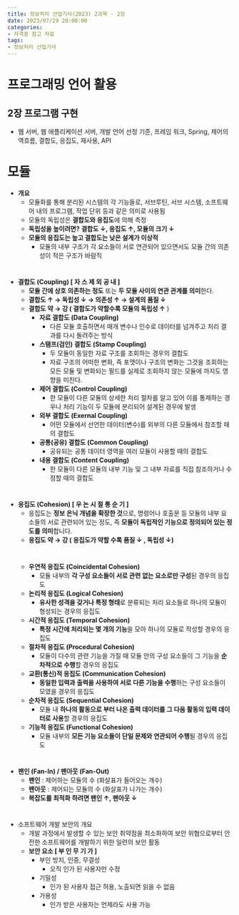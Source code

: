 ```yaml
---
title: 정보처리 산업기사(2023) 2과목 - 2장
date: 2023/07/29 20:00:00
categories:
- 자격증 참고 자료
tags:
- 정보처리 산업기사
---
```


# 프로그래밍 언어 활용

## 2장 프로그램 구현

- 웹 서버, 웹 애플리케이션 서버, 개발 언어 선정 기준, 프레임 워크, Spring, 제어의 역흐름, 결합도, 응집도, 재사용, API

# 모듈

- **개요**
    - 모듈화를 통해 분리된 시스템의 각 기능들로, 서브루틴, 서브 시스템, 소프트웨어 내의 프로그램, 작업 단위 등과 같은 의미로 사용됨
    - 모듈의 독립성은 **결합도와 응집도**에 의해 측정
    - **독립성을 높이려면?**  **결합도 ↓, 응집도  ↑, 모듈의 크기  ↓**
    - **모듈의 응집도는 높고 결합도는 낮은 설계가 이상적**
        - 모듈의 내부 구조가 각 요소들이 서로 연관되어 있으면서도 모듈 간의 의존성이 적은 구조가 바람직
#    
- **결합도 (Coupling) [ 자 스 제 외 공 내 ]**
    - **모듈 간에 상호 의존하는 정도** 또는 **두 모듈 사이의 연관 관계를 의미**한다.
    - **결합도 ↑ → 독립성 ↓ → 의존성 ↑ → 설계의 품질 ↓**
    - **결합도 약  →  강 ( 결합도가 약할수록 모듈의 독립성 ↑** )
        - **자료 결합도 (Data Coupling)**
            - 다른 모듈 호출하면서 매개 변수나 인수로 데이터를 넘겨주고 처리 결과를 다시 돌려주는 방식
        - **스탬프(검인) 결합도 (Stamp Coupling)**
            - 두 모듈이 동일한 자료 구조를 조회하는 경우의 결합도
            - 자료 구조의 어떠한 변화, 즉 포맷이나 구조의 변화는 그것을 조회하는 모든 모듈 및 변화되는 필드를 실제로 조회하지 않는 모듈에 까지도 영향을 미친다.
        - **제어 결합도 (Control Coupling)**
            - 한 모듈이 다른 모듈의 상세한 처리 절차를 알고 있어 이를 통제하는 경우나 처리 기능이 두 모듈에 분리되어 설계된 경우에 발생
        - **외부 결합도 (Exernal Coupling)**
            - 어떤 모듈에서 선언한 데이터(변수)를 외부의 다른 모듈에서 참조할 때의 결합도
        - **공통(공유) 결합도 (Common Coupling)**
            - 공유되는 공통 데이터 영역을 여러 모듈이 사용할 때의 결합도
        - **내용 결합도 (Content Coupling)**
            - 한 모듈이 다른 모듈의 내부 기능 및 그 내부 자료를 직접 참조하거나 수정할 때의 결합도
#            
- **응집도 (Cohesion) [ 우 논 시 절 통 순 기 ]**
    - 응집도는 **정보 은닉 개념을 확장한 것**으로, 명령어나 호출문 등 모듈의 내부 요소들의 서로 관련되어 있는 정도, 즉 **모듈이 독립적인 기능으로 정의되어 있는 정도를 의미**합니다.
    - **응집도 약 → 강 ( 응집도가 약할 수록 품질 ↓ , 독립성 ↓)**
    #    
    - **우연적 응집도 (Coincidental Cohesion)**
        - 모듈 내부의 **각 구성 요소들이 서로 관련 없는 요소로만 구성**된 경우의 응집도
    - **논리적 응집도 (Logical Cohesion)**
        - **유사한 성격을 갖거나 특정 형태**로 분류되는 처리 요소들로 하나의 모듈이 형성되는 경우의 응집도
    - **시간적 응집도 (Temporal Cohesion)**
        - **특정 시간에 처리되는 몇 개의 기능**을 모아 하나의 모듈로 작성할 경우의 응집도
    - **절차적 응집도 (Procedural Cohesion)**
        - 모듈이 다수의 관련 기능을 가질 때 모듈 안의 구성 요소들이 그 기능을 **순차적으로 수행**할 경우의 응집도
    - **교환(통신)적 응집도 (Communication Cohesion)**
        - **동일한 입력과 출력을 사용하여 서로 다른 기능을 수행**하는 구성 요소들이 모였을 경우의 응집도
    - **순차적 응집도 (Sequential Cohesion)**
        - 모듈 내 **하나의 활동으로 부터 나온 출력 데이터를 그 다음 활동의 입력 데이터로 사용**할 경우의 응집도
    - **기능적 응집도 (Functional Cohesion)**
        - 모듈 내부의 **모든 기능 요소들이 단일 문제와 연관되어 수행**될 경우의 응집도
#        
- **팬인 (Fan-In) / 팬아웃 (Fan-Out)**
    - **팬인** : 제어하는 모듈의 수 (화살표가 들어오는 개수)
    - **팬아웃** : 제어되는 모듈의 수 (화살표가 나가는 개수)
    - **복잡도를 최적화 하려면 팬인 ↑,  팬아웃 ↓**
#    
- 소프트웨어 개발 보안의 개요
    - 개발 과정에서 발생할 수 있는 보안 취약점을 최소화하여 보안 위협으로부터 안전한 소프트웨어를 개발하기 위한 일련의 보안 활동
    - **보안 요소 [ 부 인 무 기 가 ]**
        - 부인 방지, 인증, 무결성
            - 오직 인가 된 사용자만 수정
        - 기밀성
            - 인가 된 사용자 접근 허용, 노출되면 읽을 수 없음
        - 가용성
            - 인가 받은 사용자는 언제라도 사용 가능